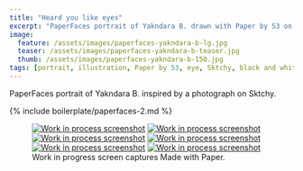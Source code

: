 ```yaml
---
title: "Heard you like eyes"
excerpt: "PaperFaces portrait of Yakndara B. drawn with Paper by 53 on an iPad."
image: 
  feature: /assets/images/paperfaces-yakndara-b-lg.jpg
  teaser: /assets/images/paperfaces-yakndara-b-teaser.jpg
  thumb: /assets/images/paperfaces-yakndara-b-150.jpg
tags: [portrait, illustration, Paper by 53, eye, Sktchy, black and white]
---
```


PaperFaces portrait of Yakndara B. inspired by a photograph on Sktchy.

{% include boilerplate/paperfaces-2.md %}

<figure class="third">
  <a href="{{ site.url }}/assets/images/paperfaces-yakndara-b-process-1-lg.jpg"><img src="{{ site.url }}/assets/images/paperfaces-yakndara-b-process-1-600.jpg" alt="Work in process screenshot"></a>
  <a href="{{ site.url }}/assets/images/paperfaces-yakndara-b-process-2-lg.jpg"><img src="{{ site.url }}/assets/images/paperfaces-yakndara-b-process-2-600.jpg" alt="Work in process screenshot"></a>
  <a href="{{ site.url }}/assets/images/paperfaces-yakndara-b-process-3-lg.jpg"><img src="{{ site.url }}/assets/images/paperfaces-yakndara-b-process-3-600.jpg" alt="Work in process screenshot"></a>
  <a href="{{ site.url }}/assets/images/paperfaces-yakndara-b-process-4-lg.jpg"><img src="{{ site.url }}/assets/images/paperfaces-yakndara-b-process-4-600.jpg" alt="Work in process screenshot"></a>
  <a href="{{ site.url }}/assets/images/paperfaces-yakndara-b-process-5-lg.jpg"><img src="{{ site.url }}/assets/images/paperfaces-yakndara-b-process-5-600.jpg" alt="Work in process screenshot"></a>
  <a href="{{ site.url }}/assets/images/paperfaces-yakndara-b-process-6-lg.jpg"><img src="{{ site.url }}/assets/images/paperfaces-yakndara-b-process-6-600.jpg" alt="Work in process screenshot"></a>
  <figcaption>Work in progress screen captures Made with Paper.</figcaption>
</figure>
